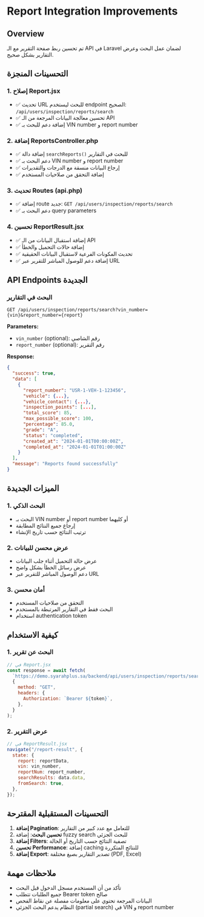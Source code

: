 # Report Integration Improvements

## Overview
تم تحسين ربط صفحة التقرير مع الـ API في Laravel لضمان عمل البحث وعرض التقارير بشكل صحيح.

## التحسينات المنجزة

### 1. إصلاح Report.jsx
- ✅ تحديث URL للبحث ليستخدم endpoint الصحيح: `/api/users/inspection/reports/search`
- ✅ تحسين معالجة البيانات المرجعة من الـ API
- ✅ إضافة دعم للبحث بـ VIN number و report number

### 2. إضافة ReportsController.php
- ✅ إضافة دالة `searchReports()` للبحث في التقارير
- ✅ دعم البحث بـ VIN number و report number
- ✅ إرجاع البيانات منسقة مع الدرجات والتقديرات
- ✅ إضافة التحقق من صلاحيات المستخدم

### 3. تحديث Routes (api.php)
- ✅ إضافة route جديد: `GET /api/users/inspection/reports/search`
- ✅ دعم البحث بـ query parameters

### 4. تحسين ReportResult.jsx
- ✅ إضافة استقبال البيانات من الـ API
- ✅ إضافة حالات التحميل والخطأ
- ✅ تحديث المكونات الفرعية لاستقبال البيانات الحقيقية
- ✅ إضافة دعم للوصول المباشر للتقرير عبر URL

## API Endpoints الجديدة

### البحث في التقارير
```
GET /api/users/inspection/reports/search?vin_number={vin}&report_number={report}
```

**Parameters:**
- `vin_number` (optional): رقم الشاصي
- `report_number` (optional): رقم التقرير

**Response:**
```json
{
  "success": true,
  "data": [
    {
      "report_number": "USR-1-VEH-1-123456",
      "vehicle": {...},
      "vehicle_contact": {...},
      "inspection_points": [...],
      "total_score": 85,
      "max_possible_score": 100,
      "percentage": 85.0,
      "grade": "A",
      "status": "completed",
      "created_at": "2024-01-01T00:00:00Z",
      "completed_at": "2024-01-01T01:00:00Z"
    }
  ],
  "message": "Reports found successfully"
}
```

## الميزات الجديدة

### 1. البحث الذكي
- البحث بـ VIN number أو report number أو كليهما
- إرجاع جميع النتائج المطابقة
- ترتيب النتائج حسب تاريخ الإنشاء

### 2. عرض محسن للبيانات
- عرض حالة التحميل أثناء جلب البيانات
- عرض رسائل الخطأ بشكل واضح
- دعم الوصول المباشر للتقرير عبر URL

### 3. أمان محسن
- التحقق من صلاحيات المستخدم
- البحث فقط في التقارير المرتبطة بالمستخدم
- استخدام authentication token

## كيفية الاستخدام

### 1. البحث عن تقرير
```javascript
// في Report.jsx
const response = await fetch(
  `https://demo.syarahplus.sa/backend/api/users/inspection/reports/search?vin_number=${vin}&report_number=${report}`,
  {
    method: "GET",
    headers: {
      Authorization: `Bearer ${token}`,
    },
  }
);
```

### 2. عرض التقرير
```javascript
// في ReportResult.jsx
navigate("/report-result", {
  state: {
    report: reportData,
    vin: vin_number,
    reportNum: report_number,
    searchResults: data.data,
    fromSearch: true,
  },
});
```

## التحسينات المستقبلية المقترحة

1. **إضافة Pagination**: للتعامل مع عدد كبير من التقارير
2. **تحسين البحث**: إضافة fuzzy search للبحث الجزئي
3. **إضافة Filters**: تصفية النتائج حسب التاريخ أو الحالة
4. **تحسين Performance**: إضافة caching للنتائج المتكررة
5. **إضافة Export**: تصدير التقارير بصيغ مختلفة (PDF, Excel)

## ملاحظات مهمة

- تأكد من أن المستخدم مسجل الدخول قبل البحث
- جميع الطلبات تتطلب Bearer token صالح
- البيانات المرجعة تحتوي على معلومات مفصلة عن نقاط الفحص
- النظام يدعم البحث الجزئي (partial search) في VIN و report number
